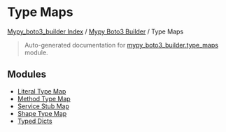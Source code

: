 # Type Maps

[Mypy_boto3_builder Index](../../README.md#mypy_boto3_builder-index) /
[Mypy Boto3 Builder](../index.md#mypy-boto3-builder) /
Type Maps

> Auto-generated documentation for [mypy_boto3_builder.type_maps](https://github.com/youtype/mypy_boto3_builder/blob/main/mypy_boto3_builder/type_maps/__init__.py) module.

## Modules

- [Literal Type Map](./literal_type_map.md)
- [Method Type Map](./method_type_map.md)
- [Service Stub Map](service_stub_map/index.md)
- [Shape Type Map](./shape_type_map.md)
- [Typed Dicts](./typed_dicts.md)
